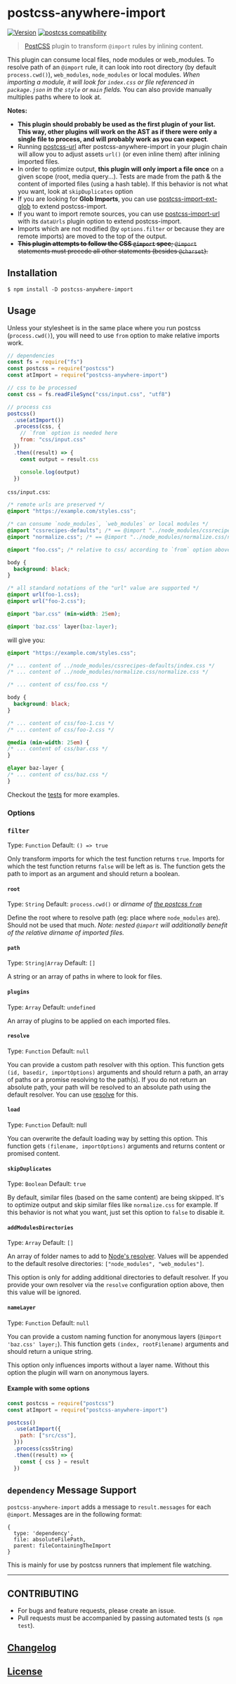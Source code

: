 # postcss-anywhere-import

[![Version](https://img.shields.io/npm/v/postcss-anywhere-import)](https://github.com/lucasferreira/postcss-anywhere-import/blob/master/CHANGELOG.md)
[![postcss compatibility](https://img.shields.io/npm/dependency-version/postcss-anywhere-import/peer/postcss)](https://postcss.org/)

> [PostCSS](https://github.com/postcss/postcss) plugin to transform `@import` rules by inlining content.

This plugin can consume local files, node modules or web_modules.
To resolve path of an `@import` rule, it can look into root directory (by default `process.cwd()`), `web_modules`, `node_modules` or local modules.
_When importing a module, it will look for `index.css` or file referenced in `package.json` in the `style` or `main` fields._
You can also provide manually multiples paths where to look at.

**Notes:**

- **This plugin should probably be used as the first plugin of your list.
This way, other plugins will work on the AST as if there were only a single file to process, and will probably work as you can expect**.
- Running [postcss-url](https://github.com/postcss/postcss-url) after postcss-anywhere-import in your plugin chain will allow you to adjust assets `url()` (or even inline them) after inlining imported files.
- In order to optimize output, **this plugin will only import a file once** on a given scope (root, media query...).
Tests are made from the path & the content of imported files (using a hash table).
If this behavior is not what you want, look at `skipDuplicates` option
- If you are looking for **Glob Imports**, you can use [postcss-import-ext-glob](https://github.com/dimitrinicolas/postcss-import-ext-glob) to extend postcss-import.
- If you want to import remote sources, you can use [postcss-import-url](https://github.com/unlight/postcss-import-url) with its `dataUrls` plugin option to extend postcss-import.
- Imports which are not modified (by `options.filter` or because they are remote imports) are moved to the top of the output.
- ~~**This plugin attempts to follow the CSS `@import` spec**; `@import` statements must precede all other statements (besides `@charset`).~~

## Installation

```console
$ npm install -D postcss-anywhere-import
```

## Usage

Unless your stylesheet is in the same place where you run postcss
(`process.cwd()`), you will need to use `from` option to make relative imports
work.

```js
// dependencies
const fs = require("fs")
const postcss = require("postcss")
const atImport = require("postcss-anywhere-import")

// css to be processed
const css = fs.readFileSync("css/input.css", "utf8")

// process css
postcss()
  .use(atImport())
  .process(css, {
    // `from` option is needed here
    from: "css/input.css"
  })
  .then((result) => {
    const output = result.css

    console.log(output)
  })
```

`css/input.css`:

```css
/* remote urls are preserved */
@import "https://example.com/styles.css";

/* can consume `node_modules`, `web_modules` or local modules */
@import "cssrecipes-defaults"; /* == @import "../node_modules/cssrecipes-defaults/index.css"; */
@import "normalize.css"; /* == @import "../node_modules/normalize.css/normalize.css"; */

@import "foo.css"; /* relative to css/ according to `from` option above */

body {
  background: black;
}

/* all standard notations of the "url" value are supported */
@import url(foo-1.css);
@import url("foo-2.css");

@import "bar.css" (min-width: 25em);

@import 'baz.css' layer(baz-layer);
```

will give you:

```css
@import "https://example.com/styles.css";

/* ... content of ../node_modules/cssrecipes-defaults/index.css */
/* ... content of ../node_modules/normalize.css/normalize.css */

/* ... content of css/foo.css */

body {
  background: black;
}

/* ... content of css/foo-1.css */
/* ... content of css/foo-2.css */

@media (min-width: 25em) {
/* ... content of css/bar.css */
}

@layer baz-layer {
/* ... content of css/baz.css */
}
```

Checkout the [tests](test) for more examples.

### Options

### `filter`
Type: `Function`
Default: `() => true`

Only transform imports for which the test function returns `true`. Imports for
which the test function returns `false` will be left as is. The function gets
the path to import as an argument and should return a boolean.

#### `root`

Type: `String`
Default: `process.cwd()` or _dirname of
[the postcss `from`](https://github.com/postcss/postcss#node-source)_

Define the root where to resolve path (eg: place where `node_modules` are).
Should not be used that much.
_Note: nested `@import` will additionally benefit of the relative dirname of
imported files._

#### `path`

Type: `String|Array`
Default: `[]`

A string or an array of paths in where to look for files.

#### `plugins`

Type: `Array`
Default: `undefined`

An array of plugins to be applied on each imported files.

#### `resolve`

Type: `Function`
Default: `null`

You can provide a custom path resolver with this option. This function gets
`(id, basedir, importOptions)` arguments and should return a path, an array of
paths or a promise resolving to the path(s). If you do not return an absolute
path, your path will be resolved to an absolute path using the default
resolver.
You can use [resolve](https://github.com/substack/node-resolve) for this.

#### `load`

Type: `Function`
Default: null

You can overwrite the default loading way by setting this option.
This function gets `(filename, importOptions)` arguments and returns content or
promised content.

#### `skipDuplicates`

Type: `Boolean`
Default: `true`

By default, similar files (based on the same content) are being skipped.
It's to optimize output and skip similar files like `normalize.css` for example.
If this behavior is not what you want, just set this option to `false` to
disable it.

#### `addModulesDirectories`

Type: `Array`
Default: `[]`

An array of folder names to add to [Node's resolver](https://github.com/substack/node-resolve).
Values will be appended to the default resolve directories:
`["node_modules", "web_modules"]`.

This option is only for adding additional directories to default resolver. If
you provide your own resolver via the `resolve` configuration option above, then
this value will be ignored.

#### `nameLayer`

Type: `Function`
Default: `null`

You can provide a custom naming function for anonymous layers (`@import 'baz.css' layer;`).
This function gets `(index, rootFilename)` arguments and should return a unique string.

This option only influences imports without a layer name.
Without this option the plugin will warn on anonymous layers.

#### Example with some options

```js
const postcss = require("postcss")
const atImport = require("postcss-anywhere-import")

postcss()
  .use(atImport({
    path: ["src/css"],
  }))
  .process(cssString)
  .then((result) => {
    const { css } = result
  })
```

## `dependency` Message Support

`postcss-anywhere-import` adds a message to `result.messages` for each `@import`. Messages are in the following format:

```
{
  type: 'dependency',
  file: absoluteFilePath,
  parent: fileContainingTheImport
}
```

This is mainly for use by postcss runners that implement file watching.

---

## CONTRIBUTING

* For bugs and feature requests, please create an issue.
* Pull requests must be accompanied by passing automated tests (`$ npm test`).

## [Changelog](CHANGELOG.md)

## [License](LICENSE)
